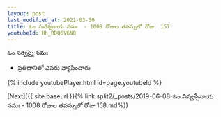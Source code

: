 ```yaml
---
layout: post
last_modified_at: 2021-03-30
title: ఓం సురేశ్వరాయ నమః  - 1008 రోజుల తపస్సులో రోజు  157
youtubeId: Hh_RDQ6V6NQ
---
```

 
 
 ఓం సర్వస్మై నమః  
 
 -  ప్రతిదానిలో ఎవరు వ్యాపించారు 
 
  
 
  
 
 
 
 
 
 


{% include youtubePlayer.html id=page.youtubeId %}
 
[Next]({{ site.baseurl }}{% link  split2/_posts/2019-06-08-ఓం విష్వక్సేనాయ నమః  - 1008 రోజుల తపస్సులో రోజు  158.md%})
 

